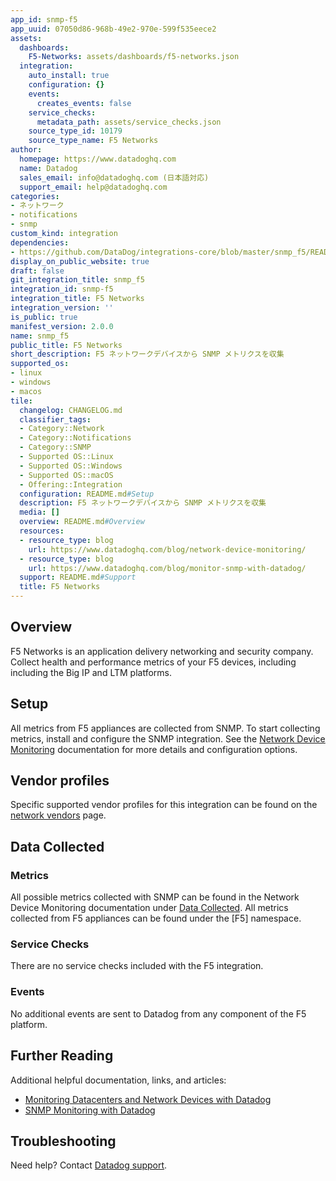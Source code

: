 ```yaml
---
app_id: snmp-f5
app_uuid: 07050d86-968b-49e2-970e-599f535eece2
assets:
  dashboards:
    F5-Networks: assets/dashboards/f5-networks.json
  integration:
    auto_install: true
    configuration: {}
    events:
      creates_events: false
    service_checks:
      metadata_path: assets/service_checks.json
    source_type_id: 10179
    source_type_name: F5 Networks
author:
  homepage: https://www.datadoghq.com
  name: Datadog
  sales_email: info@datadoghq.com (日本語対応)
  support_email: help@datadoghq.com
categories:
- ネットワーク
- notifications
- snmp
custom_kind: integration
dependencies:
- https://github.com/DataDog/integrations-core/blob/master/snmp_f5/README.md
display_on_public_website: true
draft: false
git_integration_title: snmp_f5
integration_id: snmp-f5
integration_title: F5 Networks
integration_version: ''
is_public: true
manifest_version: 2.0.0
name: snmp_f5
public_title: F5 Networks
short_description: F5 ネットワークデバイスから SNMP メトリクスを収集
supported_os:
- linux
- windows
- macos
tile:
  changelog: CHANGELOG.md
  classifier_tags:
  - Category::Network
  - Category::Notifications
  - Category::SNMP
  - Supported OS::Linux
  - Supported OS::Windows
  - Supported OS::macOS
  - Offering::Integration
  configuration: README.md#Setup
  description: F5 ネットワークデバイスから SNMP メトリクスを収集
  media: []
  overview: README.md#Overview
  resources:
  - resource_type: blog
    url: https://www.datadoghq.com/blog/network-device-monitoring/
  - resource_type: blog
    url: https://www.datadoghq.com/blog/monitor-snmp-with-datadog/
  support: README.md#Support
  title: F5 Networks
---
```


<!--  SOURCED FROM https://github.com/DataDog/integrations-core -->


## Overview

F5 Networks is an application delivery networking and security company. Collect health and performance metrics of your F5 devices, including including the Big IP and LTM platforms.

## Setup

All metrics from F5 appliances are collected from SNMP. To start collecting metrics, install and configure the SNMP integration. See the [Network Device Monitoring][1] documentation for more details and configuration options.

## Vendor profiles

Specific supported vendor profiles for this integration can be found on the [network vendors][2] page.

## Data Collected

### Metrics

All possible metrics collected with SNMP can be found in the Network Device Monitoring documentation under [Data Collected][3]. All metrics collected from F5 appliances can be found under the [F5] namespace.

### Service Checks

There are no service checks included with the F5 integration.

### Events

No additional events are sent to Datadog from any component of the F5 platform.

## Further Reading

Additional helpful documentation, links, and articles:

* [Monitoring Datacenters and Network Devices with Datadog][4]
* [SNMP Monitoring with Datadog][5]

## Troubleshooting

Need help? Contact [Datadog support][6].

[1]: https://docs.datadoghq.com/ja/network_monitoring/devices/setup
[2]: https://docs.datadoghq.com/ja/network_monitoring/devices/#vendor-profiles
[3]: https://docs.datadoghq.com/ja/network_monitoring/devices/data
[4]: https://www.datadoghq.com/blog/datacenter-monitoring-dashboards/
[5]: https://www.datadoghq.com/blog/monitor-snmp-with-datadog/
[6]: https://docs.datadoghq.com/ja/help/